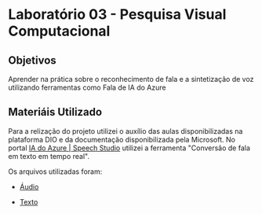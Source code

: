# Laboratório 03 - Pesquisa Visual Computacional

## Objetivos
Aprender na prática sobre o reconhecimento de fala e a sintetização de voz utilizando ferramentas como Fala de IA do Azure

## Materiáis Utilizado

Para a relização do projeto utilizei o auxílio das aulas disponibilizadas na plataforma DIO e da documentação disponibilizada pela Microsoft.
No portal [IA do Azure | Speech Studio](https://speech.microsoft.com/portal) utilizei a ferramenta "Conversão de fala em texto em tempo real".

Os arquivos utilizadas foram:
- [Áudio](https://www.tripadvisor.com.br/LocationPhotoDirectLink-g303324-d3181438-i199326491-Museu_Pedro_Ludovico_Teixeira-Goiania_State_of_Goias.html](https://github.com/silvamarcospaulo/Bootcamp-DIO-Microsoft-Azure-AI-Fundamentals/blob/main/Projetos/LAB03%20-%20Pesquisa%20Visual%20Computacional/Input/Marcos%20Paulo%20Silva%20Audio.opus)https://github.com/silvamarcospaulo/Bootcamp-DIO-Microsoft-Azure-AI-Fundamentals/blob/main/Projetos/LAB03%20-%20Pesquisa%20Visual%20Computacional/Input/Marcos%20Paulo%20Silva%20Audio.opus)

- [Texto]()
